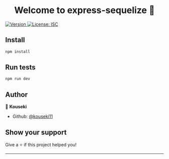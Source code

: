 <h1 align="center">Welcome to express-sequelize 👋</h1>
<p>
  <a href="https://www.npmjs.com/package/express-sequelize" target="_blank">
    <img alt="Version" src="https://img.shields.io/npm/v/express-sequelize.svg">
  </a>
  <a href="#" target="_blank">
    <img alt="License: ISC" src="https://img.shields.io/badge/License-ISC-yellow.svg" />
  </a>
</p>

## Install

```sh
npm install
```

## Run tests

```sh
npm run dev
```

## Author

👤 **Kouseki**

* Github: [@kouseki11](https://github.com/kouseki11)

## Show your support

Give a ⭐️ if this project helped you!

***